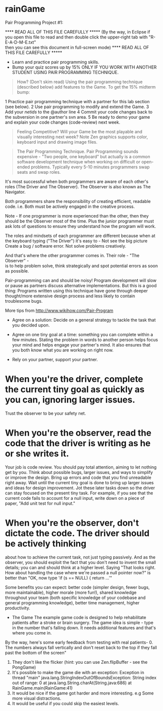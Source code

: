 # rainGame
Pair Programming Project #1:


**** READ ALL OF THIS FILE CAREFULLY *****
(By the way, in Eclipse if you open this file to read and then double click 
the upper-right tab with "R-E-A-D-M-E.txt"  
then you can see this document in full-screen mode)
**** READ ALL OF THIS FILE CAREFULLY *****




* Learn and practice pair programming skills.
* Bump your quiz scores up by 15% 
 ONLY IF YOU WORK WITH ANOTHER STUDENT USING PAIR PROGRAMMING TECHNIQUE.

> How? (Don't skim read)
Using the pair programming technique (described below) add features to the Game.
To get the 15% midterm bump:

1 Practice pair programming technique with a partner for this lab section (see below).
2 Use pair programming to modify and extend the Game.
3 Add your *netids* to the @author line
4 Commit your code changes back to the subversion in one partner's svn area.
5 Be ready to demo your game and explain your code changes (code-review) next week.


> Feeling Competitive?
Will your Game be the most playable and visually interesting next week?
Note Zen graphics supports color, keyboard input and drawing image files.

> The Pair Programming Technique.
Pair Programming sounds expensive - "Two people, one keyboard" but actually is a
common software development technique when working on difficult or open-ended
problems. Typically every 5-10 minutes programmers swap seats and swap roles.

It's most successful when both programmers are aware of each other's roles 
(The Driver and The Observer). The Observer is also known as The Navigator.

Both programmers share the responsibility of creating efficient, readable code.
i.e. Both must be actively engaged in the creative process.

Note - If one programmer is more experienced than the other, 
then they should be the Observer most of the time. Plus the junior programmer must
ask lots of questions to ensure they understand how the program will work.

The roles and mindsets of each programmer are different because when at the 
keyboard typing  ("The Driver") it's easy to - 
  Not see the big picture
  Create a bug / software error.
  Not solve problems creatively.

And that's where the other programmer comes in. Their role - "The Observer" -  
is to help problem solve, think strategically and spot potential errors 
as soon as possible.
   
Pair-programming can and should be noisy! Program development will slow or pause as partners
discuss alternative implementations. But this is a good thing: Programs written using
this technique have gone through deeper thought/more extensive design process and
less likely to contain troublesome bugs.

More tips from http://www.wikihow.com/Pair-Program
* Agree on a solution: Decide on a general strategy to tackle the task that you 
decided upon. 

* Agree on one tiny goal at a time: something you can complete within a few minutes. 
Stating the problem in words to another person helps focus your mind and helps 
engage your partner's mind. It also ensures that you both know what you are working 
on right now.

* Rely on your partner, support your partner.
# When you're the driver, complete the current tiny goal as quickly as you can, ignoring larger issues. 
Trust the observer to be your safety net.
# When you're the observer, read the code that the driver is writing as he or she writes it. 
Your job is code review. You should pay total attention, aiming to let nothing get by you. 
Think about possible bugs, larger issues, and ways to simplify or improve the design. 
Bring up errors and code that you find unreadable right away. 
Wait until the current tiny goal is done to bring up larger issues and ideas for design improvement. 
Jot these later tasks down so the driver can stay focused on the present tiny task. 
For example, if you see that the current code fails to account for a null input, 
write down on a piece of paper, "Add unit test for null input."
# When you're the observer, don't dictate the code. The driver should be actively thinking 
about how to achieve the current task, not just typing passively. And as the observer, 
you should exploit the fact that you don't need to invent the small details; you can and 
should think at a higher level. Saying "That looks right. How about handling the case 
where we're passed a null pointer now?" is better than "OK, now type 'if (s == NULL) { return ...'"

Some benefits you can expect: better code (simpler design, fewer bugs, more maintainable),
 higher morale (more fun!), shared knowledge throughout your team 
 (both specific knowledge of your codebase and general programming knowledge), 
 better time management, higher productivity.



* The Game
The example game code is designed to help rehabilitate patients after a stroke or brain surgery.
The game idea is simple - type in the number that's falling down.
It needs additional features and that's where you come in.

By the way, here's some early feedback from testing with real patients-
0. The numbers always fall vertically and don't reset back to the top if they fall past the bottom of the screen"
1. They don't like the flicker (hint:  you can use Zen.flipBuffer - see the PongGame)
2. It's possible to make the game die with an exception:
Exception in thread "main" java.lang.StringIndexOutOfBoundsException: String index out of range: 0
	at java.lang.String.charAt(String.java:686)
	at RainGame.main(RainGame:41)
3. It would be nice if the game got harder and more interesting.
e.g Some more visual distractions.
4. It would be useful if you could skip the easiest levels.

